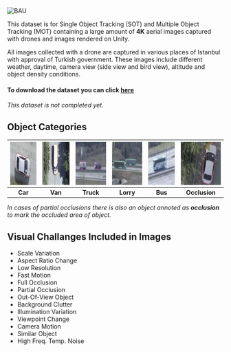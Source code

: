 <meta http-equiv = "refresh" content = "2; url = https://sites.google.com/sargetek.com/t1001/home" />
<img src="https://www.liceoitaliano.net/wp-content/uploads/2017/01/bau-bahcesehir-universitesi-logo.png" alt="BAU" width="250"/>

This dataset is for Single Object Tracking (SOT) and Multiple Object Tracking (MOT) containing a large amount of **4K** aerial images captured with drones and images rendered on Unity.

All images collected with a drone are captured in various places of Istanbul with approval of Turkish government. These images include different weather, daytime, camera view (side view and bird view), altitude and object density conditions.


#### To download the dataset you can click [here](https://drive.google.com/drive/folders/1n35gMs7pXBulr7FrLPxBO0nIq9yvgPQ6?usp=sharing)
*This dataset is not completed yet.*


## Object Categories

| <img src="https://github.com/bau-barut/bau-barut.github.io/blob/main/car.png?raw=true" alt="Car" width="150" height="100"/>  |                         <img src="https://github.com/bau-barut/bau-barut.github.io/blob/main/van.png?raw=true" alt="Van" width="150" height="100"/>  |                               <img src="https://github.com/bau-barut/bau-barut.github.io/blob/main/truck.png?raw=true" alt="Truck" width="150" height="100"/>  |                             <img src="https://github.com/bau-barut/bau-barut.github.io/blob/main/lorry.png?raw=true" alt="Lorry" width="150" height="100"/>  |                             <img src="https://github.com/bau-barut/bau-barut.github.io/blob/main/bus.png?raw=true" alt="Bus" width="150" height="100"/>  |                           <img src="https://github.com/bau-barut/bau-barut.github.io/blob/main/pocclusion.png?raw=true" alt="Occlusion" width="150" height="100"/>  |
|:--:|:--:|:--:|:--:|:--:|:--:|
| <b>Car</b>| <b>Van</b> | <b>Truck</b> | <b>Lorry</b> | <b>Bus</b> | <b>Occlusion</b> |

*In cases of partial occlusions there is also an object annoted as **occlusion** to mark the occluded area of object.* 

## Visual Challanges Included in Images

- Scale Variation
- Aspect Ratio Change
- Low Resolution
- Fast Motion
- Full Occlusion
- Partial Occlusion
- Out-Of-View Object
- Background Clutter
- Illumination Variation
- Viewpoint Change
- Camera Motion
- Similar Object
- High Freq. Temp. Noise 
